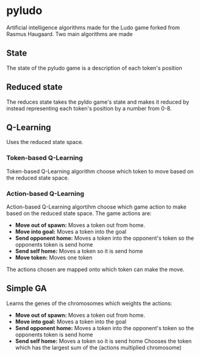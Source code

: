 # pyludo
Artificial intelligence algorithms made for the Ludo game forked from Rasmus Haugaard. 
Two main algorithms are made 

## State
The state of the pyludo game is a description of each token's position

## Reduced state 
The reduces state takes the pyldo game's state and makes it reduced by instead representing each token's position by a number from 0-8.

## Q-Learning
Uses the reduced state space.
### Token-based Q-Learning
Token-based Q-Learning algorithm choose which token to move based on the reduced state space.

### Action-based Q-Learning
Action-based Q-Learning algortihm choose which game action to make based on the reduced state space. The game actions are:
- **Move out of spawn:** Moves a token out from home. 
- **Move into goal:** Moves a token into the goal
- **Send opponent home:** Moves a token into the opponent's token so the opponents token is send home
- **Send self home:** Moves a token so it is send home
- **Move token:** Moves one token

The actions chosen are mapped onto which token can make the move.

## Simple GA
Learns the genes of the chromosomes which weights the actions:
- **Move out of spawn:** Moves a token out from home. 
- **Move into goal:** Moves a token into the goal
- **Send opponent home:** Moves a token into the opponent's token so the opponents token is send home
- **Send self home:** Moves a token so it is send home
Chooses the token which has the largest sum of the (actions multiplied chromosome)
